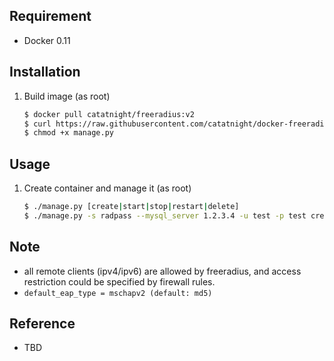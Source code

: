 ## Requirement
+ Docker 0.11

## Installation
1. Build image (as root)

	```bash
	$ docker pull catatnight/freeradius:v2
	$ curl https://raw.githubusercontent.com/catatnight/docker-freeradius/master/manage.py -o manage.py
	$ chmod +x manage.py
	```

## Usage
1. Create container and manage it (as root)

	```bash
	$ ./manage.py [create|start|stop|restart|delete]
	$ ./manage.py -s radpass --mysql_server 1.2.3.4 -u test -p test create
	```

## Note
+ all remote clients (ipv4/ipv6) are allowed by freeradius, and access restriction could be specified by firewall rules.
+ ```default_eap_type = mschapv2 (default: md5)```

## Reference
+ TBD


